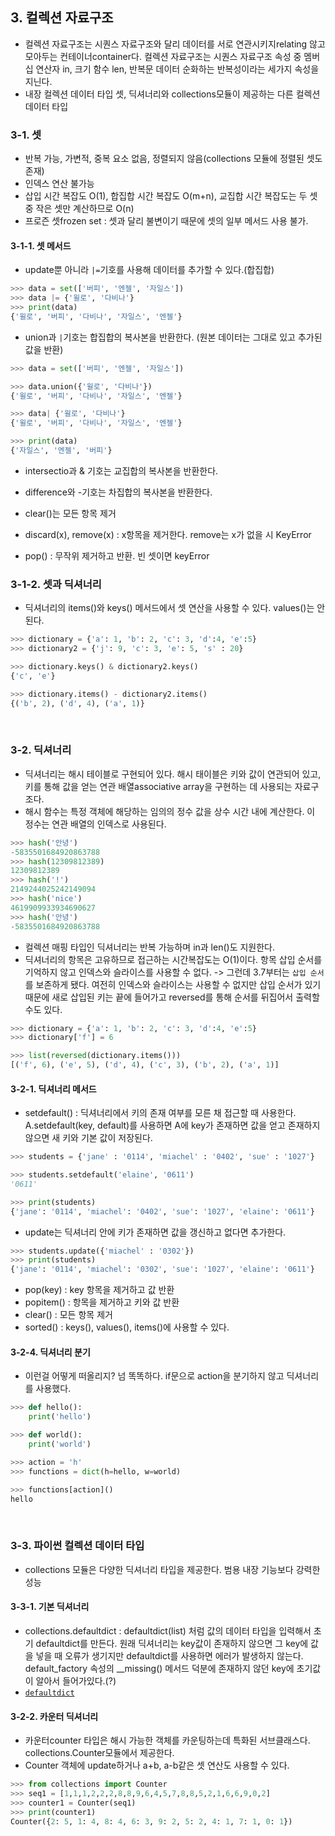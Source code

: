 ## 3. 컬렉션 자료구조

- 컬렉션 자료구조는 시퀀스 자료구조와 달리 데이터를 서로 연관시키지relating 않고 모아두는 컨테이너container다. 컬렉션 자료구조는 시퀀스 자료구조 속성 중 멤버십 연산자 in, 크기 함수 len, 반복문 데이터 순화하는 반복성이라는 세가지 속성을 지닌다.
- 내장 컬렉션 데이터 타입 셋, 딕셔너리와 collections모듈이 제공하는 다른 컬렉션 데이터 타입

### 3-1. 셋

- 반복 가능, 가변적, 중복 요소 없음, 정렬되지 않음(collections 모듈에 정렬된 셋도 존재)
- 인덱스 연산 불가능
- 삽입 시간 복잡도 O(1), 합집합 시간 복잡도 O(m+n), 교집합 시간 복잡도는 두 셋 중 작은 셋만 계산하므로 O(n)
- 프로즌 셋frozen set : 셋과 달리 불변이기 때문에 셋의 일부 메서드 사용 불가.

#### 3-1-1. 셋 메서드

- update뿐 아니라 `|=`기호를 사용해 데이터를 추가할 수 있다.(합집합)

```python
>>> data = set(['버피', '엔젤', '자일스'])
>>> data |= {'윌로', '다비나'}
>>> print(data)
{'윌로', '버피', '다비나', '자일스', '엔젤'}
```

- union과 `|`기호는 합집합의 복사본을 반환한다. (원본 데이터는 그대로 있고 추가된 값을 반환)

```python
>>> data = set(['버피', '엔젤', '자일스'])

>>> data.union({'윌로', '다비나'})
{'윌로', '버피', '다비나', '자일스', '엔젤'}

>>> data| {'윌로', '다비나'}
{'윌로', '버피', '다비나', '자일스', '엔젤'}

>>> print(data)
{'자일스', '엔젤', '버피'}
```

- intersectio과 & 기호는 교집합의 복사본을 반환한다.
- difference와 -기호는 차집합의 복사본을 반환한다.

- clear()는 모든 항목 제거
- discard(x), remove(x) : x항목을 제거한다. remove는 x가 없을 시 KeyError
- pop() : 무작위 제거하고 반환. 빈 셋이면 keyError

### 3-1-2. 셋과 딕셔너리

- 딕셔너리의 items()와 keys() 메서드에서 셋 연산을 사용할 수 있다. values()는 안된다.

```python
>>> dictionary = {'a': 1, 'b': 2, 'c': 3, 'd':4, 'e':5}
>>> dictionary2 = {'j': 9, 'c': 3, 'e': 5, 's' : 20}

>>> dictionary.keys() & dictionary2.keys()
{'c', 'e'}

>>> dictionary.items() - dictionary2.items()
{('b', 2), ('d', 4), ('a', 1)}
```

<br/>

### 3-2. 딕셔너리

- 딕셔너리는 해시 테이블로 구현되어 있다. 해시 태이블은 키와 값이 연관되어 있고, 키를 통해 값을 얻는 연관 배열associative array을 구현하는 데 사용되는 자료구조다. 
- 해시 함수는 특정 객체에 해당하는 임의의 정수 값을 상수 시간 내에 계산한다. 이 정수는 연관 배열의 인덱스로 사용된다.

```python
>>> hash('안녕')
-5835501684920863788
>>> hash(12309812389)
12309812389
>>> hash('!')
2149244025242149094
>>> hash('nice')
4619909933934690627
>>> hash('안녕')
-5835501684920863788
```

- 컬렉션 매핑 타입인 딕셔너리는 반복 가능하며 in과 len()도 지원한다. 
- 딕셔너리의 항목은 고유하므로 접근하는 시간복잡도는 O(1)이다. 항목 삽입 순서를 기억하지 않고 인덱스와 슬라이스를 사용할 수 없다. -> 그런데 3.7부터는 `삽입 순서`를 보존하게 됐다. 여전히 인덱스와 슬라이스는 사용할 수 없지만 삽입 순서가 있기 때문에 새로 삽입된 키는 끝에 들어가고 reversed를 통해 순서를 뒤집어서 출력할 수도 있다.

```python
>>> dictionary = {'a': 1, 'b': 2, 'c': 3, 'd':4, 'e':5}
>>> dictionary['f'] = 6

>>> list(reversed(dictionary.items()))
[('f', 6), ('e', 5), ('d', 4), ('c', 3), ('b', 2), ('a', 1)]
```

#### 3-2-1. 딕셔너리 메서드

- setdefault() : 딕셔너리에서 키의 존재 여부를 모른 채 접근할 때 사용한다. A.setdefault(key, default)를 사용하면 A에 key가 존재하면 값을 얻고 존재하지 않으면 새 키와 기본 값이 저장된다.

```python
>>> students = {'jane' : '0114', 'miachel' : '0402', 'sue' : '1027'}

>>> students.setdefault('elaine', '0611')
'0611'

>>> print(students)
{'jane': '0114', 'miachel': '0402', 'sue': '1027', 'elaine': '0611'}
```

- update는 딕셔너리 안에 키가 존재하면 값을 갱신하고 없다면 추가한다.

```python
>>> students.update({'miachel' : '0302'})
>>> print(students)
{'jane': '0114', 'miachel': '0302', 'sue': '1027', 'elaine': '0611'}
```

- pop(key) : key 항목을 제거하고 값 반환
- popitem() : 항목을 제거하고 키와 값 반환
- clear() : 모든 항목 제거
- sorted() : keys(), values(), items()에 사용할 수 있다.

#### 3-2-4. 딕셔너리 분기

- 이런걸 어떻게 떠올리지? 넘 똑똑하다. if문으로 action을 분기하지 않고 딕셔너리를 사용했다.

```python
>>> def hello():
	print('hello')

>>> def world():
	print('world')

>>> action = 'h'
>>> functions = dict(h=hello, w=world)

>>> functions[action]()
hello
```

<br/>

### 3-3. 파이썬 컬렉션 데이터 타입

- collections 모듈은 다양한 딕셔너리 타입을 제공한다. 범용 내장 기능보다 강력한 성능

#### 3-3-1. 기본 딕셔너리

- collections.defaultdict : defaultdict(list) 처럼 값의 데이터 타입을 입력해서 초기 defaultdict를 만든다. 원래 딕셔너리는 key값이 존재하지 않으면 그 key에 값을 넣을 때 오류가 생기지만 defaultdict를 사용하면 에러가 발생하지 않는다. default_factory 속성의 __missing() 메서드 덕분에 존재하지 않던 key에 초기값이 알아서 들어가있다.(?)
- [`defaultdict`](https://docs.python.org/ko/3.8/library/collections.html?highlight=defaultdict#collections.defaultdict)

#### 3-2-2. 카운터 딕셔너리

- 카운터counter 타입은 해시 가능한 객체를 카운팅하는데 특화된 서브클래스다. collections.Counter모듈에서 제공한다.
- Counter 객체에 update하거나 a+b, a-b같은 셋 연산도 사용할 수 있다. 

```python
>>> from collections import Counter
>>> seq1 = [1,1,1,2,2,2,8,8,9,6,4,5,7,8,8,5,2,1,6,6,9,0,2]
>>> counter1 = Counter(seq1)
>>> print(counter1)
Counter({2: 5, 1: 4, 8: 4, 6: 3, 9: 2, 5: 2, 4: 1, 7: 1, 0: 1})
```

